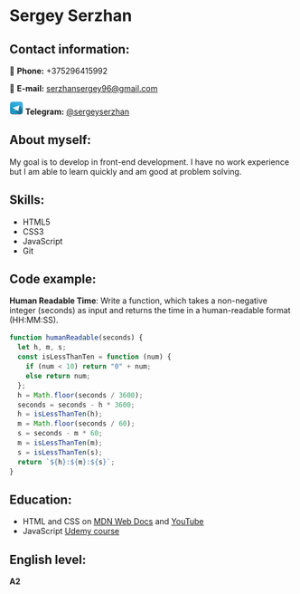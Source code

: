 # Sergey Serzhan

## Contact information:

:iphone: **Phone:** +375296415992

:email: **E-mail:** serzhansergey96@gmail.com

![Telegram icon](/telegram-icon.png) **Telegram:** [@sergeyserzhan](https://t.me/sergeyserzhan)

## About myself:

My goal is to develop in front-end development. I have no work experience but I am able to learn quickly and am good at problem solving.

## Skills:

- HTML5
- CSS3
- JavaScript
- Git

## Code example:

**Human Readable Time**: Write a function, which takes a non-negative integer (seconds) as input and returns the time in a human-readable format (HH:MM:SS).

```javascript
function humanReadable(seconds) {
  let h, m, s;
  const isLessThanTen = function (num) {
    if (num < 10) return "0" + num;
    else return num;
  };
  h = Math.floor(seconds / 3600);
  seconds = seconds - h * 3600;
  h = isLessThanTen(h);
  m = Math.floor(seconds / 60);
  s = seconds - m * 60;
  m = isLessThanTen(m);
  s = isLessThanTen(s);
  return `${h}:${m}:${s}`;
}
```

## Education:

- HTML and CSS on [MDN Web Docs](https://developer.mozilla.org/ru/) and [YouTube](https://www.youtube.com/)
- JavaScript [Udemy course](https://www.udemy.com/course/the-complete-javascript-course/)

## English level:

**A2**
